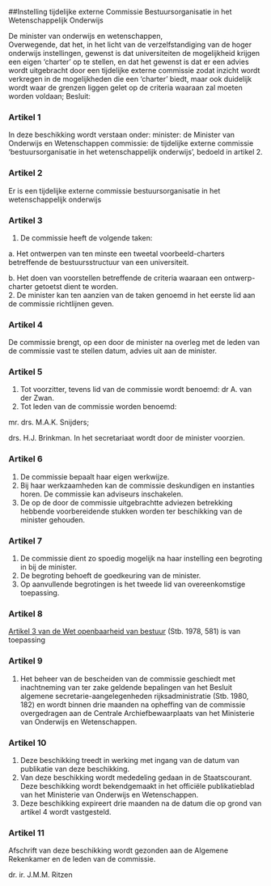 <meta http-equiv='Content-Type' content='text/html; charset=utf-8' />

##Instelling tijdelijke externe Commissie Bestuursorganisatie in het Wetenschappelijk Onderwijs 

De minister van onderwijs en wetenschappen,  
Overwegende, dat het, in het licht van de verzelfstandiging van de hoger onderwijs instellingen, gewenst is dat universiteiten de mogelijkheid krijgen een eigen ‘charter’ op te stellen, en dat het gewenst is dat er een advies wordt uitgebracht door een tijdelijke externe commissie zodat inzicht wordt verkregen in de mogelijkheden die een ‘charter’ biedt, maar ook duidelijk wordt waar de grenzen liggen gelet op de criteria waaraan zal moeten worden voldaan;
Besluit:    

### Artikel  1  

In deze beschikking wordt verstaan onder:   minister:   de Minister van Onderwijs en Wetenschappen    commissie:   de tijdelijke externe commissie ‘bestuursorganisatie in het wetenschappelijk onderwijs’, bedoeld in artikel 2.    

### Artikel  2  

Er is een tijdelijke externe commissie bestuursorganisatie in het wetenschappelijk onderwijs 

### Artikel  3  

1.  De commissie heeft de volgende taken: 

a. Het ontwerpen van ten minste een tweetal voorbeeld-charters betreffende de bestuursstructuur van een universiteit. 

b. Het doen van voorstellen betreffende de criteria waaraan een ontwerp-charter getoetst dient te worden.    
2.  De minister kan ten aanzien van de taken genoemd in het eerste lid aan de commissie richtlijnen geven.  

### Artikel  4  

De commissie brengt, op een door de minister na overleg met de leden van de commissie vast te stellen datum, advies uit aan de minister. 

### Artikel  5  

1.  Tot voorzitter, tevens lid van de commissie wordt benoemd: dr A. van der Zwan.   
2.  Tot leden van de commissie worden benoemd: 

mr. drs. M.A.K. Snijders;  

drs. H.J. Brinkman.   In het secretariaat wordt door de minister voorzien.  

### Artikel  6  

1.  De commissie bepaalt haar eigen werkwijze.   
2.  Bij haar werkzaamheden kan de commissie deskundigen en instanties horen. De commissie kan adviseurs inschakelen.   
3.  De op de door de commissie uitgebrachtte adviezen betrekking hebbende voorbereidende stukken worden ter beschikking van de minister gehouden.  

### Artikel  7  

1.  De commissie dient zo spoedig mogelijk na haar instelling een begroting in bij de minister.   
2.  De begroting behoeft de goedkeuring van de minister.   
3.  Op aanvullende begrotingen is het tweede lid van overeenkomstige toepassing.  

### Artikel  8  

[Artikel 3 van de Wet openbaarheid van bestuur](../../../../../../../../../../wet/wet/openbaarheid/van/bestuur/BWBR0005252/README.md) (Stb. 1978, 581) is van toepassing 

### Artikel  9  

1.  Het beheer van de bescheiden van de commissie geschiedt met inachtneming van ter zake geldende bepalingen van het Besluit algemene secretarie-aangelegenheden rijksadministratie (Stb. 1980, 182) en wordt binnen drie maanden na opheffing van de commissie overgedragen aan de Centrale Archiefbewaarplaats van het Ministerie van Onderwijs en Wetenschappen.  

### Artikel  10  

1.  Deze beschikking treedt in werking met ingang van de datum van publikatie van deze beschikking.   
2.  Van deze beschikking wordt mededeling gedaan in de Staatscourant. Deze beschikking wordt bekendgemaakt in het officiële publikatieblad van het Ministerie van Onderwijs en Wetenschappen.   
3.  Deze beschikking expireert drie maanden na de datum die op grond van artikel 4 wordt vastgesteld.  

### Artikel  11  

Afschrift van deze beschikking wordt gezonden aan de Algemene Rekenkamer en de leden van de commissie. 

dr. ir. J.M.M.  Ritzen      
